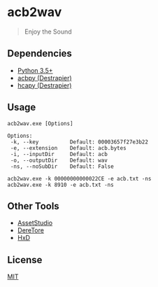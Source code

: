 # acb2wav
> Enjoy the Sound

## Dependencies
* [Python 3.5+](https://www.python.org/)
* [acbpy (Destrapier)](https://github.com/Destrapier/acbpy)
* [hcapy (Destrapier)](https://github.com/Destrapier/hcapy)

## Usage
```
acb2wav.exe [Options]

Options:
 -k, --key          Default: 00003657f27e3b22
 -e, --extension    Default: acb.bytes
 -i, --inputDir     Default: acb
 -o, --outputDir    Default: wav
 -ns, --noSubDir    Default: False
```

```
acb2wav.exe -k 00000000000022CE -e acb.txt -ns
acb2wav.exe -k 8910 -e acb.txt -ns
```

## Other Tools
* [AssetStudio](https://github.com/Perfare/AssetStudio)
* [DereTore](https://github.com/OpenCGSS/DereTore)
* [HxD](https://mh-nexus.de/en/hxd/)

## License
[MIT](https://github.com/KOZ39/acb2wav/blob/master/LICENSE)
